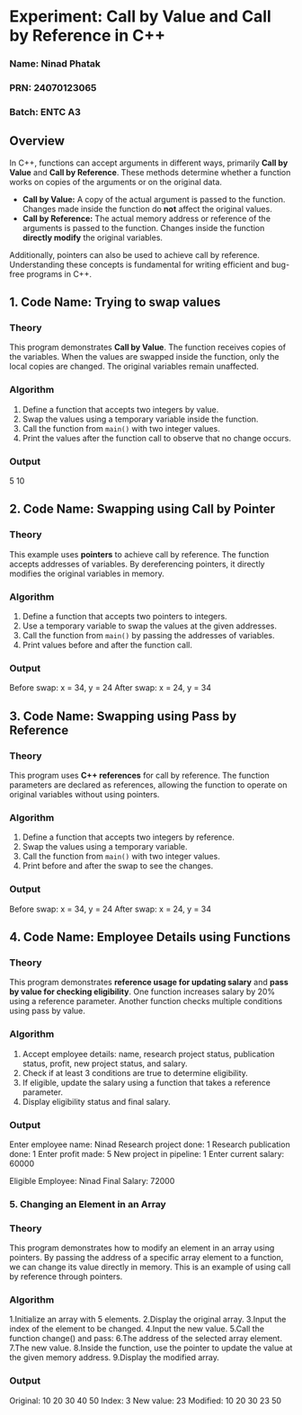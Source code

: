 # **Experiment: Call by Value and Call by Reference in C++**

### **Name:** Ninad Phatak  
### **PRN:** 24070123065  
### **Batch:** ENTC A3  

## **Overview**
In C++, functions can accept arguments in different ways, primarily **Call by Value** and **Call by Reference**. These methods determine whether a function works on copies of the arguments or on the original data.

- **Call by Value:** A copy of the actual argument is passed to the function. Changes made inside the function do **not** affect the original values.
- **Call by Reference:** The actual memory address or reference of the arguments is passed to the function. Changes inside the function **directly modify** the original variables.

Additionally, pointers can also be used to achieve call by reference. Understanding these concepts is fundamental for writing efficient and bug-free programs in C++.

## **1. Code Name: Trying to swap values**
### **Theory**
This program demonstrates **Call by Value**. The function receives copies of the variables. When the values are swapped inside the function, only the local copies are changed. The original variables remain unaffected.

### **Algorithm**
1. Define a function that accepts two integers by value.
2. Swap the values using a temporary variable inside the function.
3. Call the function from `main()` with two integer values.
4. Print the values after the function call to observe that no change occurs.

### **Output**
5 10

## **2. Code Name: Swapping using Call by Pointer**
### **Theory**
This example uses **pointers** to achieve call by reference. The function accepts addresses of variables. By dereferencing pointers, it directly modifies the original variables in memory.

### **Algorithm**
1. Define a function that accepts two pointers to integers.
2. Use a temporary variable to swap the values at the given addresses.
3. Call the function from `main()` by passing the addresses of variables.
4. Print values before and after the function call.

### **Output**
Before swap:
x = 34, y = 24
After swap:
x = 24, y = 34

## **3. Code Name: Swapping using Pass by Reference**
### **Theory**
This program uses **C++ references** for call by reference. The function parameters are declared as references, allowing the function to operate on original variables without using pointers.

### **Algorithm**
1. Define a function that accepts two integers by reference.
2. Swap the values using a temporary variable.
3. Call the function from `main()` with two integer values.
4. Print before and after the swap to see the changes.

### **Output**
Before swap:
x = 34, y = 24
After swap:
x = 24, y = 34


## **4. Code Name: Employee Details using Functions**
### **Theory**
This program demonstrates **reference usage for updating salary** and **pass by value for checking eligibility**. One function increases salary by 20% using a reference parameter. Another function checks multiple conditions using pass by value.

### **Algorithm**
1. Accept employee details: name, research project status, publication status, profit, new project status, and salary.
2. Check if at least 3 conditions are true to determine eligibility.
3. If eligible, update the salary using a function that takes a reference parameter.
4. Display eligibility status and final salary.

### **Output**
Enter employee name: Ninad
Research project done: 1
Research publication done: 1
Enter profit made: 5
New project in pipeline: 1
Enter current salary: 60000

Eligible
Employee: Ninad
Final Salary: 72000

### **5. Changing an Element in an Array**
### **Theory**

This program demonstrates how to modify an element in an array using pointers. By passing the address of a specific array element to a function, we can change its value directly in memory. This is an example of using call by reference through pointers.

### **Algorithm**
1.Initialize an array with 5 elements.
2.Display the original array.
3.Input the index of the element to be changed.
4.Input the new value.
5.Call the function change() and pass:
6.The address of the selected array element.
7.The new value.
8.Inside the function, use the pointer to update the value at the given memory address.
9.Display the modified array.

### **Output**
Original: 10 20 30 40 50
Index: 3
New value: 23
Modified: 10 20 30 23 50
